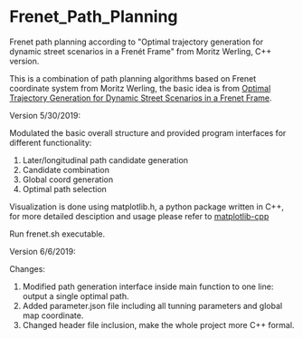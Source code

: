 # Frenet_Path_Planning

Frenet path planning according to "Optimal trajectory generation for dynamic street scenarios in a Frenét Frame" from Moritz Werling, C++ version.

This is a combination of path planning algorithms based on Frenet coordinate system from Moritz Werling, the basic idea is from  [Optimal Trajectory Generation for Dynamic Street Scenarios in a Frenet Frame](https://ieeexplore.ieee.org/document/5509799).

Version 5/30/2019:

Modulated the basic overall structure and provided program interfaces for different functionality:  
1. Later/longitudinal path candidate generation    
2. Candidate combination   
3. Global coord generation   
4. Optimal path selection    

Visualization is done using matplotlib.h, a python package written in C++, for more detailed desciption and usage please refer to [matplotlib-cpp](https://github.com/lava/matplotlib-cpp)

Run frenet.sh executable.

Version 6/6/2019:

Changes:   
1. Modified path generation interface inside main function to one line: output a single optimal path.    
2. Added parameter.json file including all tunning parameters and global map coordinate.   
3. Changed header file inclusion, make the whole project more C++ formal.  

